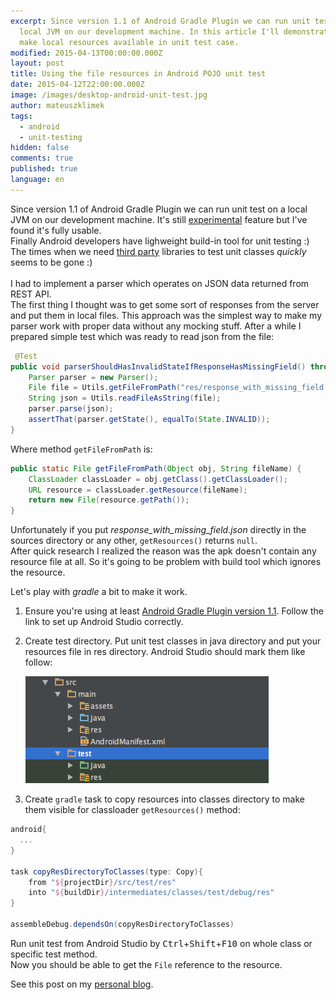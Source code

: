 ```yaml
---
excerpt: Since version 1.1 of Android Gradle Plugin we can run unit test on a
  local JVM on our development machine. In this article I'll demonstrate how to
  make local resources available in unit test case.
modified: 2015-04-13T00:00:00.000Z
layout: post
title: Using the file resources in Android POJO unit test
date: 2015-04-12T22:00:00.000Z
image: /images/desktop-android-unit-test.jpg
author: mateuszklimek
tags:
  - android
  - unit-testing
hidden: false
comments: true
published: true
language: en
---
```

Since version 1.1 of Android Gradle Plugin we can run unit test on a local JVM on our development machine. It's still [experimental](http://tools.android.com/tech-docs/unit-testing-support) feature but I've found it's fully usable.<br/>
Finally Android developers have lighweight build-in tool for unit testing :)<br />
The times when we need [third party](http://robolectric.org/configuring/) libraries to test unit classes *quickly* seems to be gone :)\
<br/>
I had to implement a parser which operates on JSON data returned from REST API. <br/>
The first thing I thought was to get some sort of responses from the server and put them in local files.
This approach was the simplest way to make my parser work with proper data without any mocking stuff.
After a while I prepared simple test which was ready to read json from the file:

```java
 @Test
public void parserShouldHasInvalidStateIfResponseHasMissingField() throws Exception {
	Parser parser = new Parser();
	File file = Utils.getFileFromPath("res/response_with_missing_field.json");
	String json = Utils.readFileAsString(file);
	parser.parse(json);
	assertThat(parser.getState(), equalTo(State.INVALID));
}
```

Where method `getFileFromPath` is:

```java
public static File getFileFromPath(Object obj, String fileName) {
	ClassLoader classLoader = obj.getClass().getClassLoader();
	URL resource = classLoader.getResource(fileName);
	return new File(resource.getPath());
}
```

Unfortunately if you put *response_with_missing_field.json* directly in the sources directory or any other, `getResources()` returns `null`. <br/>
After quick research I realized the reason was the apk doesn't contain any resource file at all. 
So it's going to be problem with build tool which ignores the resource. 

Let's play with *gradle* a bit to make it work.

1. Ensure you're using at least [Android Gradle Plugin version 1.1](http://tools.android.com/tech-docs/unit-testing-support). Follow the link to set up Android Studio correctly. 
2. Create test directory. Put unit test classes in java directory and put your resources file in res directory. Android Studio should mark them like follow: 

   ![test-directory-structure](../../static/images/test-directory-structure.png "")
3. Create `gradle` task to copy resources into classes directory to make them visible for classloader `getResources()` method:

```groovy
android{
  ...
}

task copyResDirectoryToClasses(type: Copy){
    from "${projectDir}/src/test/res"
    into "${buildDir}/intermediates/classes/test/debug/res"
}

assembleDebug.dependsOn(copyResDirectoryToClasses)
```

 Run unit test from Android Studio by <kbd>Ctrl</kbd>+<kbd>Shift</kbd>+<kbd>F10</kbd> on whole class or specific test method.<br/>
 Now you should be able to get the `File` reference to the resource.

See this post on my [personal blog](http://mklimek.github.io/using-file-resources-in-android-unit-test/).
